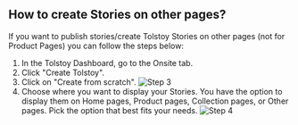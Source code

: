 ## How to create Stories on other pages?

If you want to publish stories/create Tolstoy Stories on other pages (not for Product Pages) you can follow the steps below:

1. In the Tolstoy Dashboard, go to the Onsite tab.
2. Click "Create Tolstoy".
3. Click on "Create from scratch".
   ![Step 3](https://downloads.intercomcdn.com/i/o/916303446/ec990fac8fc9fdd3f9624e83/image.png)
4. Choose where you want to display your Stories. You have the option to display them on Home pages, Product pages, Collection pages, or Other pages. Pick the option that best fits your needs.
   ![Step 4](https://downloads.intercomcdn.com/i/o/916305942/867079b38ac7e866d96a0172/image.png)
